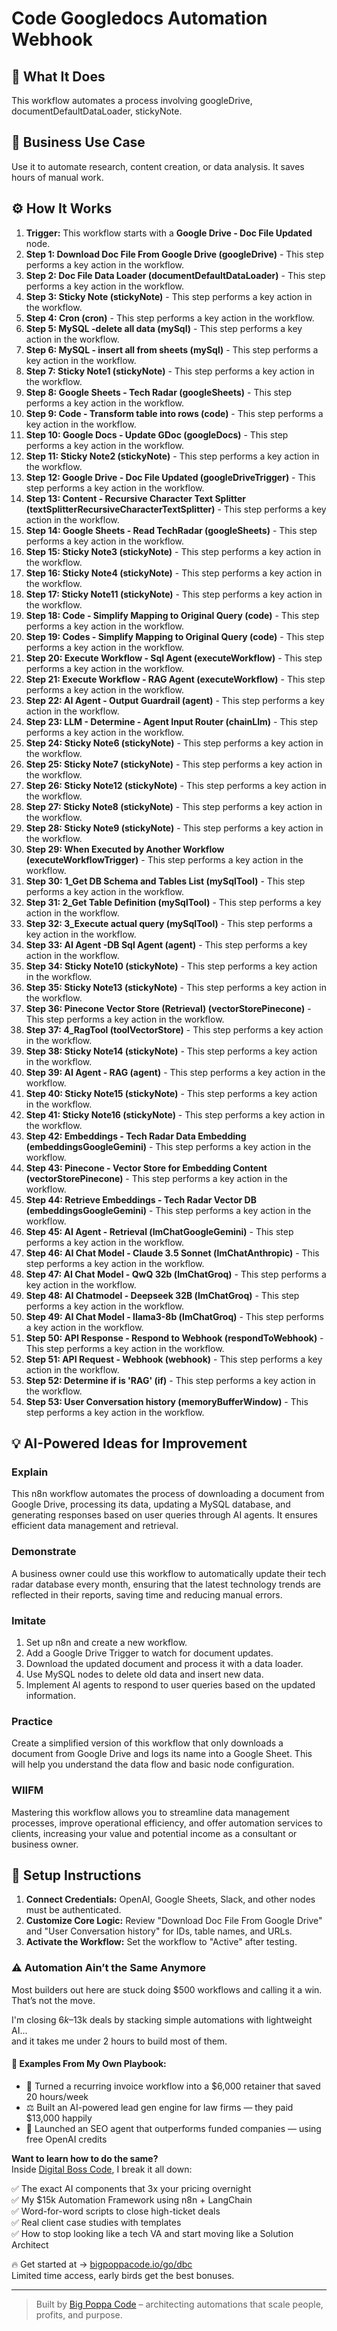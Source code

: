 # Code Googledocs Automation Webhook

## 🚀 What It Does
This workflow automates a process involving googleDrive, documentDefaultDataLoader, stickyNote.

## 💼 Business Use Case
Use it to automate research, content creation, or data analysis. It saves hours of manual work.

## ⚙️ How It Works
1.  **Trigger:** This workflow starts with a **Google Drive - Doc File Updated** node.
2. **Step 1: Download Doc File From Google Drive (googleDrive)** - This step performs a key action in the workflow.
3. **Step 2: Doc File Data Loader (documentDefaultDataLoader)** - This step performs a key action in the workflow.
4. **Step 3: Sticky Note (stickyNote)** - This step performs a key action in the workflow.
5. **Step 4: Cron (cron)** - This step performs a key action in the workflow.
6. **Step 5: MySQL -delete all data (mySql)** - This step performs a key action in the workflow.
7. **Step 6: MySQL - insert all from sheets (mySql)** - This step performs a key action in the workflow.
8. **Step 7: Sticky Note1 (stickyNote)** - This step performs a key action in the workflow.
9. **Step 8: Google Sheets - Tech Radar (googleSheets)** - This step performs a key action in the workflow.
10. **Step 9: Code - Transform table into rows (code)** - This step performs a key action in the workflow.
11. **Step 10: Google Docs - Update GDoc (googleDocs)** - This step performs a key action in the workflow.
12. **Step 11: Sticky Note2 (stickyNote)** - This step performs a key action in the workflow.
13. **Step 12: Google Drive - Doc File Updated (googleDriveTrigger)** - This step performs a key action in the workflow.
14. **Step 13: Content - Recursive Character Text Splitter (textSplitterRecursiveCharacterTextSplitter)** - This step performs a key action in the workflow.
15. **Step 14: Google Sheets - Read TechRadar (googleSheets)** - This step performs a key action in the workflow.
16. **Step 15: Sticky Note3 (stickyNote)** - This step performs a key action in the workflow.
17. **Step 16: Sticky Note4 (stickyNote)** - This step performs a key action in the workflow.
18. **Step 17: Sticky Note11 (stickyNote)** - This step performs a key action in the workflow.
19. **Step 18: Code - Simplify Mapping to Original Query (code)** - This step performs a key action in the workflow.
20. **Step 19: Codes - Simplify Mapping to Original Query (code)** - This step performs a key action in the workflow.
21. **Step 20: Execute Workflow - Sql Agent (executeWorkflow)** - This step performs a key action in the workflow.
22. **Step 21: Execute Workflow - RAG Agent (executeWorkflow)** - This step performs a key action in the workflow.
23. **Step 22: AI Agent - Output Guardrail (agent)** - This step performs a key action in the workflow.
24. **Step 23: LLM - Determine - Agent Input Router (chainLlm)** - This step performs a key action in the workflow.
25. **Step 24: Sticky Note6 (stickyNote)** - This step performs a key action in the workflow.
26. **Step 25: Sticky Note7 (stickyNote)** - This step performs a key action in the workflow.
27. **Step 26: Sticky Note12 (stickyNote)** - This step performs a key action in the workflow.
28. **Step 27: Sticky Note8 (stickyNote)** - This step performs a key action in the workflow.
29. **Step 28: Sticky Note9 (stickyNote)** - This step performs a key action in the workflow.
30. **Step 29: When Executed by Another Workflow (executeWorkflowTrigger)** - This step performs a key action in the workflow.
31. **Step 30: 1_Get DB Schema and Tables List (mySqlTool)** - This step performs a key action in the workflow.
32. **Step 31: 2_Get Table Definition (mySqlTool)** - This step performs a key action in the workflow.
33. **Step 32: 3_Execute actual query (mySqlTool)** - This step performs a key action in the workflow.
34. **Step 33: AI Agent -DB Sql Agent (agent)** - This step performs a key action in the workflow.
35. **Step 34: Sticky Note10 (stickyNote)** - This step performs a key action in the workflow.
36. **Step 35: Sticky Note13 (stickyNote)** - This step performs a key action in the workflow.
37. **Step 36: Pinecone Vector Store (Retrieval) (vectorStorePinecone)** - This step performs a key action in the workflow.
38. **Step 37: 4_RagTool (toolVectorStore)** - This step performs a key action in the workflow.
39. **Step 38: Sticky Note14 (stickyNote)** - This step performs a key action in the workflow.
40. **Step 39: AI Agent - RAG (agent)** - This step performs a key action in the workflow.
41. **Step 40: Sticky Note15 (stickyNote)** - This step performs a key action in the workflow.
42. **Step 41: Sticky Note16 (stickyNote)** - This step performs a key action in the workflow.
43. **Step 42: Embeddings - Tech Radar Data Embedding (embeddingsGoogleGemini)** - This step performs a key action in the workflow.
44. **Step 43: Pinecone - Vector Store for Embedding Content (vectorStorePinecone)** - This step performs a key action in the workflow.
45. **Step 44: Retrieve Embeddings - Tech Radar Vector DB (embeddingsGoogleGemini)** - This step performs a key action in the workflow.
46. **Step 45: AI Agent - Retrieval (lmChatGoogleGemini)** - This step performs a key action in the workflow.
47. **Step 46: AI Chat Model - Claude 3.5 Sonnet (lmChatAnthropic)** - This step performs a key action in the workflow.
48. **Step 47: AI Chat Model - QwQ 32b (lmChatGroq)** - This step performs a key action in the workflow.
49. **Step 48: AI Chatmodel - Deepseek 32B (lmChatGroq)** - This step performs a key action in the workflow.
50. **Step 49: AI Chat Model - llama3-8b (lmChatGroq)** - This step performs a key action in the workflow.
51. **Step 50: API Response - Respond to Webhook (respondToWebhook)** - This step performs a key action in the workflow.
52. **Step 51: API Request - Webhook (webhook)** - This step performs a key action in the workflow.
53. **Step 52: Determine if  is 'RAG' (if)** - This step performs a key action in the workflow.
54. **Step 53: User Conversation history (memoryBufferWindow)** - This step performs a key action in the workflow.

## 💡 AI-Powered Ideas for Improvement
### Explain
This n8n workflow automates the process of downloading a document from Google Drive, processing its data, updating a MySQL database, and generating responses based on user queries through AI agents. It ensures efficient data management and retrieval.

### Demonstrate
A business owner could use this workflow to automatically update their tech radar database every month, ensuring that the latest technology trends are reflected in their reports, saving time and reducing manual errors.

### Imitate
1. Set up n8n and create a new workflow.
2. Add a Google Drive Trigger to watch for document updates.
3. Download the updated document and process it with a data loader.
4. Use MySQL nodes to delete old data and insert new data.
5. Implement AI agents to respond to user queries based on the updated information.

### Practice
Create a simplified version of this workflow that only downloads a document from Google Drive and logs its name into a Google Sheet. This will help you understand the data flow and basic node configuration.

### WIIFM
Mastering this workflow allows you to streamline data management processes, improve operational efficiency, and offer automation services to clients, increasing your value and potential income as a consultant or business owner.

## 🔧 Setup Instructions
1. **Connect Credentials:** OpenAI, Google Sheets, Slack, and other nodes must be authenticated.
2. **Customize Core Logic:** Review "Download Doc File From Google Drive" and "User Conversation history" for IDs, table names, and URLs.
3. **Activate the Workflow:** Set the workflow to "Active" after testing.

### ⚠️ Automation Ain’t the Same Anymore

Most builders out here are stuck doing $500 workflows and calling it a win.  
That’s not the move.  

I'm closing $6k–$13k deals by stacking simple automations with lightweight AI...  
and it takes me under 2 hours to build most of them.

#### 🧠 Examples From My Own Playbook:
- 🔁 Turned a recurring invoice workflow into a $6,000 retainer that saved 20 hours/week  
- ⚖️ Built an AI-powered lead gen engine for law firms — they paid $13,000 happily  
- 🚀 Launched an SEO agent that outperforms funded companies — using free OpenAI credits  

**Want to learn how to do the same?**  
Inside [Digital Boss Code](https://bigpoppacode.io/go/dbc), I break it all down:

✅ The exact AI components that 3x your pricing overnight  
✅ My $15k Automation Framework using n8n + LangChain  
✅ Word-for-word scripts to close high-ticket deals  
✅ Real client case studies with templates  
✅ How to stop looking like a tech VA and start moving like a Solution Architect  

🔥 Get started at → [bigpoppacode.io/go/dbc](https://bigpoppacode.io/go/dbc)  
Limited time access, early birds get the best bonuses.

---
> Built by [Big Poppa Code](https://bigpoppacode.io) – architecting automations that scale people, profits, and purpose.
